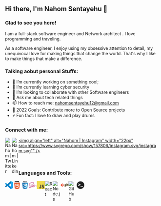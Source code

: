 ## Hi there, I'm Nahom Sentayehu 👋 



### Glad to see you here!

I am a full-stack software engineer and Network architect . I love programming and traveling.

As a software engineer, I enjoy using my obsessive attention to detail, my unequivocal love for making things that change the world. That's why I like to make things that make a difference.

### Talking aobut personal Stuffs:

- 🔭 I’m currently working on something cool;
- 🌱 I’m currently learning cyber security
- 👯 I’m looking to collaborate with other Software engineers
- 💬 Ask me about tech related things
- 📫 How to reach me: nahomsentayehu12@gmail.com 
- 🥅 2022 Goals: Contribute more to Open Source projects
- ⚡ Fun fact: I love to draw and play drums

### Connect with me:


[<img align="left" alt="Nahom | Twitter" width="22px" src="https://www.svgrepo.com/show/157815/twitter.svg"/>][twitter]
[<img align="left" alt="Nahom | LinkedIn" width="22px" src="https://www.svgrepo.com/show/157006/linkedin.svg"/>][linkedin]
[<img align="left" alt="Nahom | Instagram" width="22px" src=https://www.svgrepo.com/show/157806/instagram.svg/instagram.svg"" />][instagram]

<br />

### Languages and Tools:

<img align="left" alt="Visual Studio Code" width="26px" src="https://raw.githubusercontent.com/github/explore/80688e429a7d4ef2fca1e82350fe8e3517d3494d/topics/visual-studio-code/visual-studio-code.png" />
<img align="left" alt="HTML5" width="26px" src="https://raw.githubusercontent.com/github/explore/80688e429a7d4ef2fca1e82350fe8e3517d3494d/topics/html/html.png" />
<img align="left" alt="CSS3" width="26px" src="https://raw.githubusercontent.com/github/explore/80688e429a7d4ef2fca1e82350fe8e3517d3494d/topics/css/css.png" />
<img align="left" alt="Sass" width="26px" src="https://raw.githubusercontent.com/github/explore/80688e429a7d4ef2fca1e82350fe8e3517d3494d/topics/sass/sass.png" />
<img align="left" alt="JavaScript" width="26px" src="https://raw.githubusercontent.com/github/explore/80688e429a7d4ef2fca1e82350fe8e3517d3494d/topics/javascript/javascript.png" />
<img align="left" alt="React" width="26px" src="https://www.svgrepo.com/show/303500/react-1-logo.svg" />
<img align="left" alt="Node.js" width="26px" src="https://www.svgrepo.com/show/378837/node.svg" />
<img align="left" alt="Git" width="26px" src="https://raw.githubusercontent.com/github/explore/80688e429a7d4ef2fca1e82350fe8e3517d3494d/topics/git/git.png" />
<img align="left" alt="GitHub" width="26px" src="https://www.svgrepo.com/show/217753/github.svg" />
<img align="left" alt="Terminal" width="26px" src="https://raw.githubusercontent.com/github/explore/80688e429a7d4ef2fca1e82350fe8e3517d3494d/topics/terminal/terminal.png" />


<br />
<br />





[twitter]: https://twitter.com/NahiSente
[instagram]: https://instagram.com/Nahom_x
[linkedin]: https://www.linkedin.com/in/nahom-sentayehu-29a471209/

